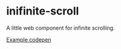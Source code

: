 # inifinite-scroll
A little web component for infinite scrolling.

[Example codepen](https://codepen.io/rcasto/full/eYJxepG)